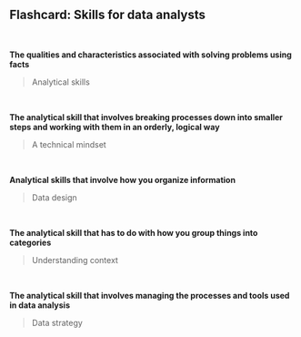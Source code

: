 ## Flashcard: Skills for data analysts

&nbsp;

**The qualities and characteristics associated with solving problems using facts**

> Analytical skills

&nbsp;

**The analytical skill that involves breaking processes down into smaller steps and working with them in an orderly, logical way**

> A technical mindset

&nbsp;

**Analytical skills that involve how you organize information**

> Data design

&nbsp;

**The analytical skill that has to do with how you group things into categories**

> Understanding context

&nbsp;

**The analytical skill that involves managing the processes and tools used in data analysis**

> Data strategy